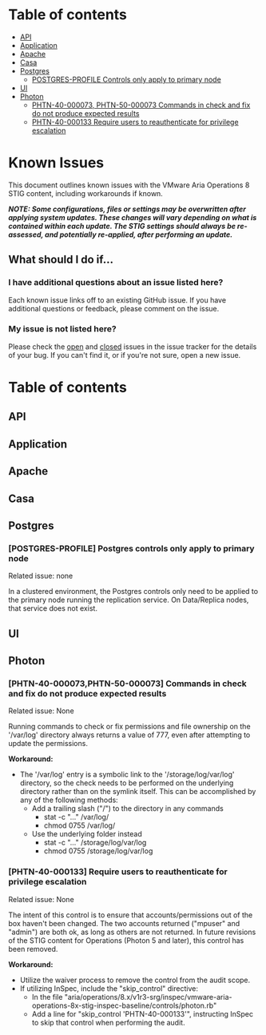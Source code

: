 # Table of contents

- [API](#api)
- [Application](#application)
- [Apache](#apache)
- [Casa](#casa)
- [Postgres](#postgres)
  - [POSTGRES-PROFILE Controls only apply to primary node](#postgres-profile-postgres-controls-only-apply-to-primary-node)
- [UI](#ui)
- [Photon](#photon)
  - [PHTN-40-000073, PHTN-50-000073 Commands in check and fix do not produce expected results](#phtn-40-000073phtn-50-000073-commands-in-check-and-fix-do-not-produce-expected-results)
  - [PHTN-40-000133 Require users to reauthenticate for privilege escalation](#phtn-40-000133-require-users-to-reauthenticate-for-privilege-escalation)

# Known Issues

This document outlines known issues with the VMware Aria Operations 8 STIG content, including workarounds if known.

***NOTE: Some configurations, files or settings may be overwritten after applying system updates. These changes will vary depending on what is contained within each update. The STIG settings should always be re-assessed, and potentially re-applied, after performing an update.***

## What should I do if...

### I have additional questions about an issue listed here?

Each known issue links off to an existing GitHub issue. If you have additional questions or feedback, please comment on the issue.

### My issue is not listed here?

Please check the [open](https://github.com/vmware/dod-compliance-and-automation/issues) and [closed](https://github.com/vmware/dod-compliance-and-automation/issues?q=is%3Aissue+is%3Aclosed) issues in the issue tracker for the details of your bug. If you can't find it, or if you're not sure, open a new issue.

# Table of contents  

## API

## Application

## Apache

## Casa

## Postgres

### [POSTGRES-PROFILE] Postgres controls only apply to primary node

Related issue: none

In a clustered environment, the Postgres controls only need to be applied to the primary node running the replication service. On Data/Replica nodes, that service does not exist.

## UI

## Photon

### [PHTN-40-000073,PHTN-50-000073] Commands in check and fix do not produce expected results

Related issue: None

Running commands to check or fix permissions and file ownership on the '/var/log' directory always returns a value of 777, even after attempting to update the permissions.

**Workaround:**

- The '/var/log' entry is a symbolic link to the '/storage/log/var/log' directory, so the check needs to be performed on the underlying directory rather than on the symlink itself. This can be accomplished by any of the following methods:
  - Add a trailing slash ("/") to the directory in any commands 
    - stat -c "..." /var/log/
    - chmod 0755 /var/log/
  - Use the underlying folder instead
    - stat -c "..." /storage/log/var/log
    - chmod 0755 /storage/log/var/log
  
  
### [PHTN-40-000133] Require users to reauthenticate for privilege escalation

Related issue: None

The intent of this control is to ensure that accounts/permissions out of the box haven't been changed. The two accounts returned ("mpuser" and "admin") are both ok, as long as others are not returned. In future revisions of the STIG content for Operations (Photon 5 and later), this control has been removed.

**Workaround:**

- Utilize the waiver process to remove the control from the audit scope.
- If utilizing InSpec, include the "skip_control" directive:
  - In the file "aria/operations/8.x/v1r3-srg/inspec/vmware-aria-operations-8x-stig-inspec-baseline/controls/photon.rb"
  - Add a line for "skip_control 'PHTN-40-000133'", instructing InSpec to skip that control when performing the audit.